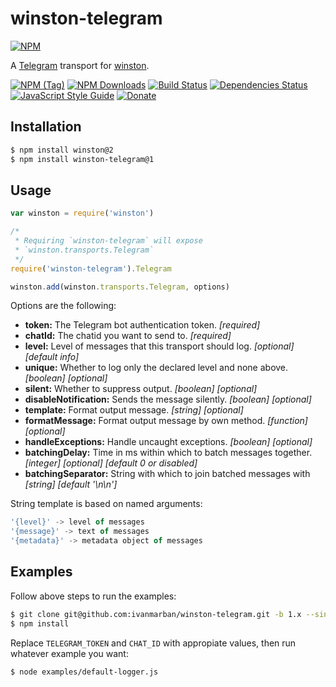 # winston-telegram

[![NPM](https://nodei.co/npm/winston-telegram.png?downloads=true&downloadRank=true&stars=true)](https://nodei.co/npm/winston-telegram/)

A [Telegram][0] transport for [winston][1].

[![NPM (Tag)](https://img.shields.io/npm/v/winston-telegram/1.x-latest.svg)](https://www.npmjs.com/package/winston-telegram)
[![NPM Downloads](https://img.shields.io/npm/dw/winston-telegram.svg)](https://npmcharts.com/compare/winston-telegram?minimal=true)
[![Build Status](https://travis-ci.org/ivanmarban/winston-telegram.svg?branch=1.x)](https://travis-ci.org/ivanmarban/winston-telegram)
[![Dependencies Status](https://david-dm.org/ivanmarban/winston-telegram/1.x/status.svg)](https://david-dm.org/ivanmarban/winston-telegram)
[![JavaScript Style Guide](https://img.shields.io/badge/code_style-standard-brightgreen.svg)](https://standardjs.com)
[![Donate](https://img.shields.io/badge/Donate-PayPal-blue.svg)](https://www.paypal.com/cgi-bin/webscr?cmd=_s-xclick&hosted_button_id=SJLW6PTHQQNBS)

## Installation

``` sh
$ npm install winston@2
$ npm install winston-telegram@1
```

## Usage
``` js
var winston = require('winston')

/*
 * Requiring `winston-telegram` will expose
 * `winston.transports.Telegram`
 */
require('winston-telegram').Telegram

winston.add(winston.transports.Telegram, options)
```

Options are the following:

* __token:__ The Telegram bot authentication token. *[required]*
* __chatId:__ The chatid you want to send to. *[required]*
* __level:__ Level of messages that this transport should log. *[optional]* *[default info]*
* __unique:__ Whether to log only the declared level and none above. *[boolean]* *[optional]*
* __silent:__ Whether to suppress output. *[boolean]* *[optional]*
* __disableNotification:__ Sends the message silently. *[boolean]* *[optional]*
* __template:__ Format output message. *[string]* *[optional]*
* __formatMessage:__ Format output message by own method. *[function]* *[optional]*
* __handleExceptions:__ Handle uncaught exceptions. *[boolean]* *[optional]*
* __batchingDelay:__ Time in ms within which to batch messages together. *[integer]* *[optional]* *[default 0 or disabled]*
* __batchingSeparator:__ String with which to join batched messages with *[string]* *[default '\n\n']*

String template is based on named arguments:
``` js
'{level}' -> level of messages
'{message}' -> text of messages
'{metadata}' -> metadata object of messages
```

## Examples

Follow above steps to run the examples:

``` sh
$ git clone git@github.com:ivanmarban/winston-telegram.git -b 1.x --single-branch
$ npm install
```

Replace `TELEGRAM_TOKEN` and `CHAT_ID` with appropiate values, then run whatever example you want:

``` sh
$ node examples/default-logger.js
```

[0]: https://telegram.org/
[1]: https://github.com/flatiron/winston
